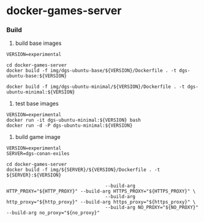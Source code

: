 # docker-games-server


### Build


1. build base images

```
VERSION=experimental

cd docker-games-server
docker build -f img/dgs-ubuntu-base/${VERSION}/Dockerfile . -t dgs-ubuntu-base:${VERSION}

docker build -f img/dgs-ubuntu-minimal/${VERSION}/Dockerfile . -t dgs-ubuntu-minimal:${VERSION}

```

1. test base images

```
VERSION=experimental
docker run -it dgs-ubuntu-minimal:${VERSION} bash
docker run -d -P dgs-ubuntu-minimal:${VERSION}
```


1. build game image

```
VERSION=experimental
SERVER=dgs-conan-exiles

cd docker-games-server
docker build -f img/${SERVER}/${VERSION}/Dockerfile . -t ${SERVER}:${VERSION}
```
										--build-arg HTTP_PROXY="${HTTP_PROXY}" --build-arg HTTPS_PROXY="${HTTPS_PROXY}" \
										--build-arg http_proxy="${http_proxy}" --build-arg https_proxy="${https_proxy}" \
										--build-arg NO_PROXY="${NO_PROXY}" --build-arg no_proxy="${no_proxy}"
```
